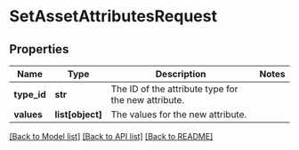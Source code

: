 # SetAssetAttributesRequest

## Properties
Name | Type | Description | Notes
------------ | ------------- | ------------- | -------------
**type_id** | **str** | The ID of the attribute type for the new attribute. | 
**values** | **list[object]** | The values for the new attribute. | 

[[Back to Model list]](../README.md#documentation-for-models) [[Back to API list]](../README.md#documentation-for-api-endpoints) [[Back to README]](../README.md)


